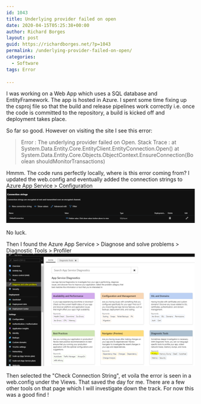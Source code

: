 ```yaml
---
id: 1043
title: Underlying provider failed on open
date: 2020-04-15T05:25:38+00:00
author: Richard Borges
layout: post
guid: https://richardborges.net/?p=1043
permalink: /underlying-provider-failed-on-open/
categories:
  - Software
tags: Error

---
```

I was working on a Web App which uses a SQL database and EntityFramework. The app is hosted in Azure.
I spent some time fixing up the csproj file so that the build and release pipelines work correctly i.e. once the code is committed to the repository, a build is kicked off and deployment takes place.

So far so good. However on visiting the site I see this error:
> Error        : The underlying provider failed on Open.
> Stack Trace    : at System.Data.Entity.Core.EntityClient.EntityConnection.Open()
>   at System.Data.Entity.Core.Objects.ObjectContext.EnsureConnection(Boolean shouldMonitorTransactions)

Hmmm. The code runs perfectly locally, where is this error coming from?  I updated the web.config and eventually added the connection strings to Azure App Service > Configuration
![Connection string in Azure App Service](/assets/images/posts/2020/04/AppServiceConnectionString.png)

No luck.

Then I found the Azure App Service > Diagnose and solve problems > Diagnostic Tools > Profiler 
![Diagnose and solve problems](/assets/images/posts/2020/04/AppServiceDiagnosticTools.png)

Then selected the "Check Connection String", et voila the error is seen in a web.config under the Views. That saved the day for me. There are a few other tools on that page which I will investigate down the track. For now this was a good find !
